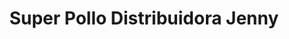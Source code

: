 ---
title: "Super Pollo Distribuidora Jenny"
url: /quito/super-pollo-distribuidora-jenny/
shop: general
---